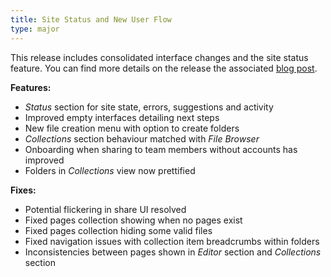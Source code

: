 ```yaml
---
title: Site Status and New User Flow
type: major
---
```


This release includes consolidated interface changes and the site status feature. You can find more details on the release the associated [blog post](http://cloudcannon.com/features/2015/12/10/site-status-and-new-user-flow/).

**Features:**

* *Status* section for site state, errors, suggestions and activity
* Improved empty interfaces detailing next steps
* New file creation menu with option to create folders
* *Collections* section behaviour matched with *File Browser*
* Onboarding when sharing to team members without accounts has improved
* Folders in *Collections* view now prettified

**Fixes:**

* Potential flickering in share UI resolved
* Fixed pages collection showing when no pages exist
* Fixed pages collection hiding some valid files
* Fixed navigation issues with collection item breadcrumbs within folders
* Inconsistencies between pages shown in *Editor* section and *Collections* section
